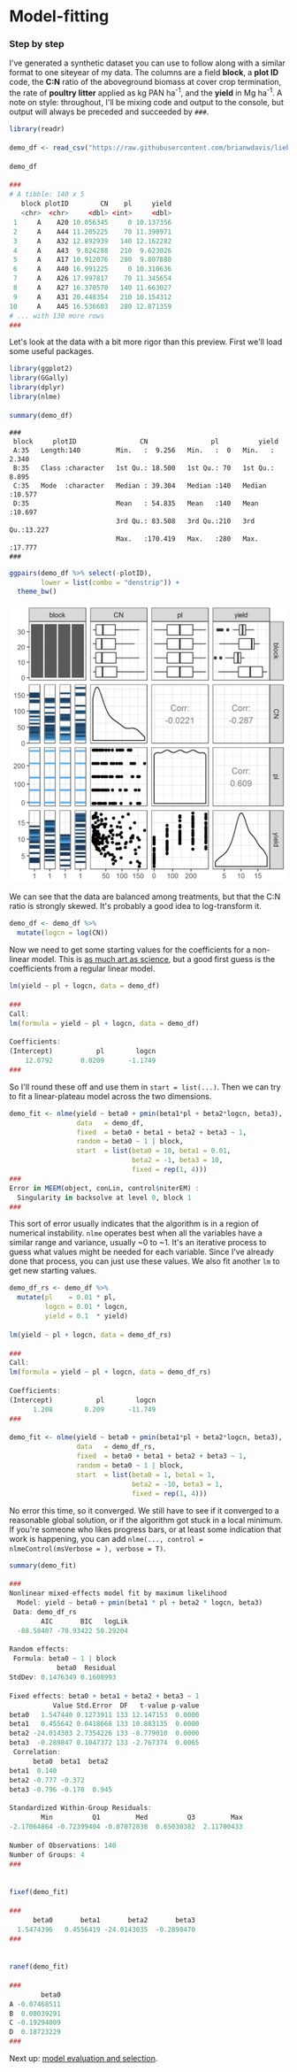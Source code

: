 # Model-fitting
### Step by step

I've generated a synthetic dataset you can use to follow along with a similar format to one siteyear of my data. The columns are a field **block**, a **plot ID** code, the **C:N** ratio of the aboveground biomass at cover crop termination, the rate of **poultry litter** applied as kg PAN ha<sup>-1</sup>, and the **yield** in Mg ha<sup>-1</sup>. A note on style: throughout, I'll be mixing code and output to the console, but output will always be preceded and succeeded by `###`.

```r
library(readr)

demo_df <- read_csv("https://raw.githubusercontent.com/brianwdavis/liebig/master/demo_df.csv")

demo_df

###
# A tibble: 140 x 5
   block plotID        CN    pl     yield
   <chr>  <chr>     <dbl> <int>     <dbl>
 1     A    A20 10.056345     0 10.137356
 2     A    A44 11.205225    70 11.398971
 3     A    A32 12.892939   140 12.162282
 4     A    A43  9.824288   210  9.623026
 5     A    A17 10.912076   280  9.807880
 6     A    A40 16.991225     0 10.310636
 7     A    A26 17.997817    70 11.345654
 8     A    A27 16.370570   140 11.663027
 9     A    A31 20.448354   210 10.154312
10     A    A45 16.536603   280 12.871359
# ... with 130 more rows
###
```

Let's look at the data with a bit more rigor than this preview. First we'll load some useful packages.

```r
library(ggplot2)
library(GGally)
library(dplyr)
library(nlme)

summary(demo_df)
```
```
###
 block     plotID                CN                pl          yield     
 A:35   Length:140         Min.   :  9.256   Min.   :  0   Min.   : 2.340
 B:35   Class :character   1st Qu.: 18.500   1st Qu.: 70   1st Qu.: 8.895
 C:35   Mode  :character   Median : 39.304   Median :140   Median :10.577
 D:35                      Mean   : 54.835   Mean   :140   Mean   :10.697
                           3rd Qu.: 83.508   3rd Qu.:210   3rd Qu.:13.227
                           Max.   :170.419   Max.   :280   Max.   :17.777
###
```
```r
ggpairs(demo_df %>% select(-plotID),
        lower = list(combo = "denstrip")) + 
  theme_bw()
```

![pairs plot for raw data](/images/demo_df.png)

We can see that the data are balanced among treatments, but that the C:N ratio is strongly skewed. It's probably a good idea to log-transform it.

```r
demo_df <- demo_df %>% 
  mutate(logcn = log(CN))
```

Now we need to get some starting values for the coefficients for a non-linear model. This is <a href = "https://stats.stackexchange.com/a/160575/108152">as much art as science</a>, but a good first guess is the coefficients from a regular linear model.

```r
lm(yield ~ pl + logcn, data = demo_df)

###
Call:
lm(formula = yield ~ pl + logcn, data = demo_df)

Coefficients:
(Intercept)           pl        logcn  
    12.0792       0.0209      -1.1749  
###
```

So I'll round these off and use them in `start = list(...)`.
Then we can try to fit a linear-plateau model across the two dimensions.

```r
demo_fit <- nlme(yield ~ beta0 + pmin(beta1*pl + beta2*logcn, beta3),
                 data   = demo_df,
                 fixed  = beta0 + beta1 + beta2 + beta3 ~ 1,
                 random = beta0 ~ 1 | block,
                 start  = list(beta0 = 10, beta1 = 0.01, 
                               beta2 = -1, beta3 = 10, 
                               fixed = rep(1, 4)))
###                               
Error in MEEM(object, conLin, control$niterEM) : 
  Singularity in backsolve at level 0, block 1  
###
```

This sort of error usually indicates that the algorithm is in a region of numerical instability. `nlme` operates best when all the variables have a similar range and variance, usually ~0 to ~1. It's an iterative process to guess what values might be needed for each variable. Since I've already done that process, you can just use these values. We also fit another `lm` to get new starting values.

```r
demo_df_rs <- demo_df %>% 
  mutate(pl    = 0.01 * pl,
         logcn = 0.01 * logcn,
         yield = 0.1  * yield)

lm(yield ~ pl + logcn, data = demo_df_rs)

###
Call:
lm(formula = yield ~ pl + logcn, data = demo_df_rs)

Coefficients:
(Intercept)           pl        logcn  
      1.208        0.209      -11.749  
###

demo_fit <- nlme(yield ~ beta0 + pmin(beta1*pl + beta2*logcn, beta3),
                 data   = demo_df_rs,
                 fixed  = beta0 + beta1 + beta2 + beta3 ~ 1,
                 random = beta0 ~ 1 | block,
                 start  = list(beta0 = 1, beta1 = 1, 
                               beta2 = -10, beta3 = 1, 
                               fixed = rep(1, 4)))
```

No error this time, so it converged. We still have to see if it converged to a reasonable global solution, or if the algorithm got stuck in a local minimum. If you're someone who likes progress bars, or at least some indication that work is happening, you can add `nlme(..., control = nlmeControl(msVerbose = ), verbose = T)`.

```r
summary(demo_fit)

###
Nonlinear mixed-effects model fit by maximum likelihood
  Model: yield ~ beta0 + pmin(beta1 * pl + beta2 * logcn, beta3) 
 Data: demo_df_rs 
        AIC       BIC   logLik
  -88.58407 -70.93422 50.29204

Random effects:
 Formula: beta0 ~ 1 | block
            beta0  Residual
StdDev: 0.1476349 0.1608993

Fixed effects: beta0 + beta1 + beta2 + beta3 ~ 1 
           Value Std.Error  DF   t-value p-value
beta0   1.547440 0.1273911 133 12.147153  0.0000
beta1   0.455642 0.0418668 133 10.883135  0.0000
beta2 -24.014303 2.7354226 133 -8.779010  0.0000
beta3  -0.289847 0.1047372 133 -2.767374  0.0065
 Correlation: 
      beta0  beta1  beta2 
beta1  0.140              
beta2 -0.777 -0.372       
beta3 -0.796 -0.170  0.945

Standardized Within-Group Residuals:
        Min          Q1         Med          Q3         Max 
-2.17064864 -0.72399404 -0.07072838  0.65030382  2.11700433 

Number of Observations: 140
Number of Groups: 4 
###


fixef(demo_fit)

###
      beta0       beta1       beta2       beta3 
  1.5474396   0.4556419 -24.0143035  -0.2898470 
###  
  
  
ranef(demo_fit)

###
        beta0
A -0.07468511
B  0.08039291
C -0.19294009
D  0.18723229
###
```

Next up: [model evaluation and selection](/model_selection.md).
